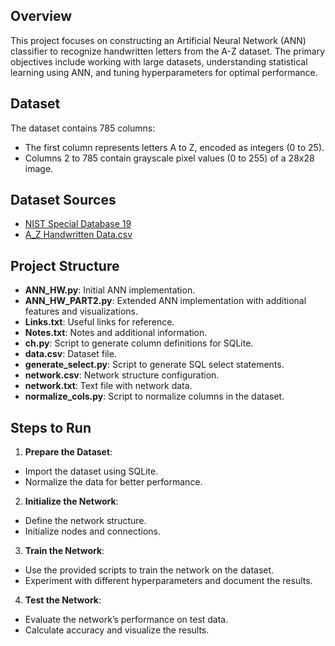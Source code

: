 ## Overview

This project focuses on constructing an Artificial Neural Network (ANN) classifier to recognize handwritten letters from the A-Z dataset. The primary objectives include working with large datasets, understanding statistical learning using ANN, and tuning hyperparameters for optimal performance.

## Dataset

The dataset contains 785 columns:
- The first column represents letters A to Z, encoded as integers (0 to 25).
- Columns 2 to 785 contain grayscale pixel values (0 to 255) of a 28x28 image.

## Dataset Sources

- [NIST Special Database 19](https://www.nist.gov/srd/nist-special-database-19)
- [A_Z Handwritten Data.csv](https://www.kaggle.com/datasets/sachinpatel21/az-handwritten-alphabets-in-csv-format)

## Project Structure

- **ANN_HW.py**: Initial ANN implementation.
- **ANN_HW_PART2.py**: Extended ANN implementation with additional features and visualizations.
- **Links.txt**: Useful links for reference.
- **Notes.txt**: Notes and additional information.
- **ch.py**: Script to generate column definitions for SQLite.
- **data.csv**: Dataset file.
- **generate_select.py**: Script to generate SQL select statements.
- **network.csv**: Network structure configuration.
- **network.txt**: Text file with network data.
- **normalize_cols.py**: Script to normalize columns in the dataset.

## Steps to Run

1. **Prepare the Dataset**:
- Import the dataset using SQLite.
- Normalize the data for better performance.
2. **Initialize the Network**:
- Define the network structure.
- Initialize nodes and connections.
3. **Train the Network**:
- Use the provided scripts to train the network on the dataset.
- Experiment with different hyperparameters and document the results.
4. **Test the Network**:
- Evaluate the network’s performance on test data.
- Calculate accuracy and visualize the results.
 
